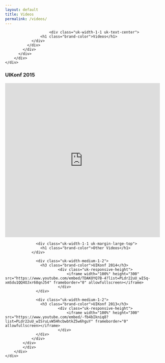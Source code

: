 ```yaml
---
layout: default
title: Videos
permalink: /videos/
---
```


<div class="headerimage small" style="background-image: url({{ site.baseurl }}/static/images/videos_image.jpg);" data-uk-parallax="{bg: '-50'}">
</div>

<div class="backshape">
	<div class="wrapper">
		<div class="uk-container uk-container-center">
			<div class="uk-grid">
    		<div class="uk-width-medium-8-10 uk-container-center">
					<div class="uk-grid">

						<div class="uk-width-1-1 uk-text-center">
		        	<h1 class="brand-color">Videos</h1>
		      	</div>
		      </div>
		    </div>
		  </div>
		</div>
	</div>
</div>

<div class="straight">
	<div class="wrapper">
		<div class="uk-container uk-container-center">
			<div class="uk-grid">
    		<div class="uk-width-medium-8-10 uk-container-center">
					<div class="videos-section uk-grid">
  	      	<div class="uk-width-1-1">
  	      		<h3 class="brand-color">UIKonf 2015</h3>
  	      		<div class="uk-responsive-height">
  	      			<iframe width="100%" height="500" src="https://www.youtube.com/embed/SDZkKvC8r40?list=PLdr22uU_wISpW6XI1J0S7Lp-X8Km-HaQW" frameborder="0" allowfullscreen></iframe>
  	      		</div>
			      </div>

			      <div class="uk-width-1-1 uk-margin-large-top">
		        	<h1 class="brand-color">Other Videos</h1>
		      	</div>

			      <div class="uk-width-medium-1-2">
			      	<h3 class="brand-color">UIKonf 2014</h3>
							<div class="uk-responsive-height">
								<iframe width="100%" height="300" src="https://www.youtube.com/embed/TDAKOYQ7B-4?list=PLdr22uU_wISq-xmSdu1QQ4OJxr68qnJ54" frameborder="0" allowfullscreen></iframe>
							</div>
			      </div>

			      <div class="uk-width-medium-1-2">
			      	<h3 class="brand-color">UIKonf 2013</h3>
							<div class="uk-responsive-height">
								<iframe width="100%" height="300" src="https://www.youtube.com/embed/-fb4bIkniq8?list=PLdr22uU_wISruLvW5HhcbwbtkZ5w6hguY" frameborder="0" allowfullscreen></iframe>
							</div>     
			      </div>
			    </div>
		    </div>
			</div>
		</div>
	</div>
</div>
